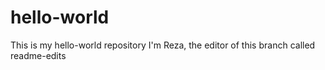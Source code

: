 # hello-world
This is my hello-world repository
I'm Reza, the editor of this branch called readme-edits
